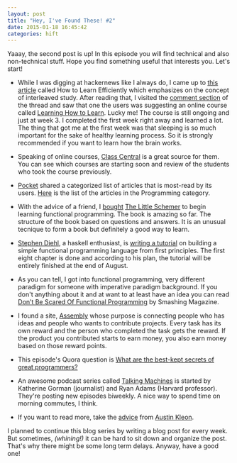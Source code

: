 ```yaml
---
layout: post
title: "Hey, I've Found These! #2"
date: 2015-01-18 16:45:42
categories: hift 
---
```

Yaaay, the second post is up! In this episode you will find technical and also
non-technical stuff. Hope you find something useful that interests you. Let's
start!

* While I was digging at hackernews like I always do, I came up to [this
article](http://lemire.me/blog/archives/2014/12/30/how-to-learn-efficiently/)
called How to Learn Efficiently which emphasizes on the concept of interleaved
study. After reading that, I visited the [comment
section](https://news.ycombinator.com/item?id=8815148) of the thread and saw
that one the users was suggesting an online course called
[Learning How to Learn](https://www.coursera.org/course/learning).
Lucky me! The course is still ongoing and just at week 3. I
completed the first week right away and learned a lot. The thing that got me at
the first week was that sleeping is so much important for the sake of healthy
learning process. So it is strongly recommended if you want to learn how the 
brain works.

* Speaking of online courses, [Class Central](https://www.class-central.com/)
is a great source for them. You can see which courses are starting soon and
review of the students who took the course previously.

* [Pocket](https://getpocket.com/) shared a categorized list of articles that
is most-read by its users.
[Here](http://getpocket.com/p/pocket-hits-2014/programming?ep=32) is the list
of the articles in the Programming category.

* With the advice of a friend,
I [bought](https://twitter.com/ozanyyildiz/status/555374425844219904)
[The Little
Schemer](http://www.amazon.com/The-Little-Schemer-4th-Edition/dp/0262560992)
to begin learning functional programming. The book is amazing so far. The
structure of the book based on questions and answers. It is an unusual tecnique
to form a book but definitely a good way to learn.

* [Stephen Diehl](https://twitter.com/smdiehl), a haskell enthusiast, is
[writing a tutorial](http://dev.stephendiehl.com/fun/) on building a simple
functional programming language from first principles. The first eight chapter
is done and according to his plan, the tutorial will be entirely finished at
the end of August.

* As you can tell, I got into functional programming, very different
paradigm for someone with imperative paradigm background. If you don't anything
about it and at want to at least have an idea you can read [Don’t Be Scared Of
Functional Programming](http://www.smashingmagazine.com/2014/07/02/dont-be-scared-of-functional-programming/)
by Smashing Magazine.

* I found a site, [Assembly](https://assembly.com/) whose purpose is connecting
people who has ideas and people who wants to contribute projects. Every task
has its own reward and the person who completed the task gets the reward. If
the product you contributed starts to earn money, you also earn money based on
those reward points.

* This episode's Quora question is [What are the best-kept secrets of great
programmers?](http://www.quora.com/What-are-the-best-kept-secrets-of-great-programmers/)

* An awesome podcast series called [Talking
Machines](http://www.thetalkingmachines.com/blog/) is started by Katherine
Gorman (journalist) and Ryan Adams (Harvard professor). They're
posting new episodes biweekly. A nice way to spend time on morning commutes,
I think.

* If you want to read more, take the
[advice](http://austinkleon.com/2014/12/29/how-to-read-more/) from 
[Austin Kleon](https://twitter.com/austinkleon).

I planned to continue this blog series by writing a blog post for every week.
But sometimes, *(whining!)* it can be hard to sit down and organize the post. 
That's why there might be some long term delays. Anyway, have a good one!
